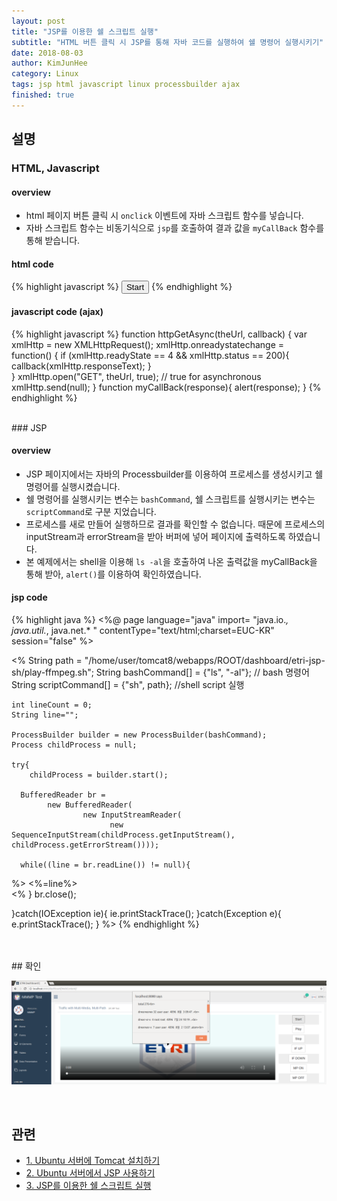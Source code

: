 ```yaml
---
layout: post
title: "JSP를 이용한 쉘 스크립트 실행"
subtitle: "HTML 버튼 클릭 시 JSP를 통해 자바 코드를 실행하여 쉘 명령어 실행시키기"
date: 2018-08-03
author: KimJunHee
category: Linux
tags: jsp html javascript linux processbuilder ajax
finished: true
---
```


## 설명

### HTML, Javascript

#### overview

* html 페이지 버튼 클릭 시 ```onclick``` 이벤트에 자바 스크립트 함수를 넣습니다.
* 자바 스크립트 함수는 비동기식으로 ```jsp```를 호출하여 결과 값을 ```myCallBack``` 함수를 통해 받습니다.

#### html code

{% highlight javascript %}
<button type="button" class="btn btn-default btn-lg" onclick="httpGetAsync('./jsp/start.jsp', myCallBack) ">Start</button>
{% endhighlight %}

#### javascript code (ajax)

{% highlight javascript %}
function httpGetAsync(theUrl, callback)
{
    var xmlHttp = new XMLHttpRequest();
    xmlHttp.onreadystatechange = function() {
        if (xmlHttp.readyState == 4 && xmlHttp.status == 200){
        	 callback(xmlHttp.responseText);
        }           
    }
    xmlHttp.open("GET", theUrl, true); // true for asynchronous
    xmlHttp.send(null);
}
function myCallBack(response){
        alert(response);
}
{% endhighlight %}

<br/>
### JSP

#### overview

* JSP 페이지에서는 자바의 Processbuilder를 이용하여 프로세스를 생성시키고 쉘 명령어를 실행시켰습니다.
* 쉘 명령어를 실행시키는 변수는 ```bashCommand```, 쉘 스크립트를 실행시키는 변수는 ```scriptCommand```로 구분 지었습니다.
* 프로세스를 새로 만들어 실행하므로 결과를 확인할 수 없습니다. 때문에 프로세스의 inputStream과 errorStream을 받아 버퍼에 넣어 페이지에 출력하도록 하였습니다.
* 본 예제에서는 shell을 이용해 ```ls -al```을 호출하여 나온 출력값을 myCallBack을 통해 받아, ```alert()```를 이용하여 확인하였습니다.


#### jsp code

{% highlight java %}
<%@ page language="java" import= "java.io.*, java.util.*, java.net.* "
   contentType="text/html;charset=EUC-KR" session="false" %>

<%
    String path = "/home/user/tomcat8/webapps/ROOT/dashboard/etri-jsp-sh/play-ffmpeg.sh";
    String bashCommand[] = {"ls", "-al"}; // bash 명령어
    String scriptCommand[] = {"sh", path}; //shell script 실행

    int lineCount = 0;
    String line="";

    ProcessBuilder builder = new ProcessBuilder(bashCommand);
    Process childProcess = null;

    try{
        childProcess = builder.start();

      BufferedReader br =
            new BufferedReader(
                    new InputStreamReader(
                          new SequenceInputStream(childProcess.getInputStream(), childProcess.getErrorStream())));

      while((line = br.readLine()) != null){
%>
    <%=line%><br>
<%
      }
      br.close();

   }catch(IOException ie){
      ie.printStackTrace();
   }catch(Exception e){
      e.printStackTrace();
   }
%>
{% endhighlight %}

<br/>
<br/>
## 확인

![Linux](/img/linux/4/linux.png)

<br/>

## 관련

* [1. Ubuntu 서버에 Tomcat 설치하기  ](https://wnsgml972.github.io/linux/2018/07/26/linux_ubuntu_tomcat/)
* [2. Ubuntu 서버에서 JSP 사용하기 ](https://wnsgml972.github.io/linux/2018/07/27/linux_jsp/)
* [3. JSP를 이용한 쉘 스크립트 실행 ](https://wnsgml972.github.io/linux/2018/08/03/linux_shellscript/)
